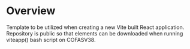 # Overview
Template to be utilized when creating a new Vite built React application.  Repository is public so that elements can be downloaded when running viteapp() bash script on COFASV38.
